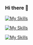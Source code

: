 ### Hi there 👋

<!--
**jnpngshiii/jnpngshiii** is a ✨ _special_ ✨ repository because its `README.md` (this file) appears on your GitHub profile.

Here are some ideas to get you started:

- 🔭 I’m currently working on ...
- 🌱 I’m currently learning ...
- 👯 I’m looking to collaborate on ...
- 🤔 I’m looking for help with ...
- 💬 Ask me about ...
- 📫 How to reach me: ...
- 😄 Pronouns: ...
- ⚡ Fun fact: ...
-->

[![My Skills](https://skillicons.dev/icons?i=apple,linux)](https://skillicons.dev)

[![My Skills](https://skillicons.dev/icons?i=c,cpp,css,html,lua,md,python,rust,ts)](https://skillicons.dev)

[![My Skills](https://skillicons.dev/icons?i=vim,neovim)](https://skillicons.dev)
